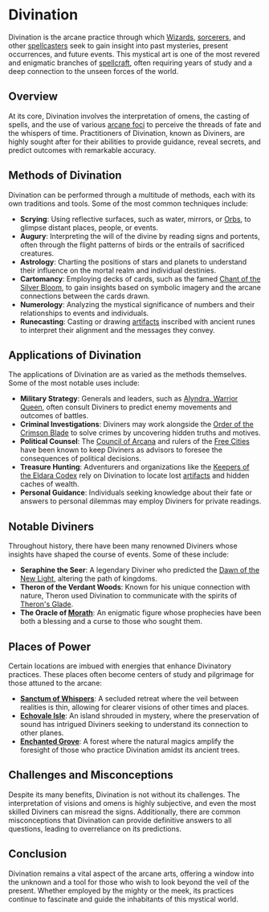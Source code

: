 # Divination

Divination is the arcane practice through which [Wizards](Wizards.md), [sorcerers](sorcerers.md), and other [spellcasters](spellcasters.md) seek to gain insight into past mysteries, present occurrences, and future events. This mystical art is one of the most revered and enigmatic branches of [spellcraft](spellcraft.md), often requiring years of study and a deep connection to the unseen forces of the world.

## Overview

At its core, Divination involves the interpretation of omens, the casting of spells, and the use of various [arcane foci](arcane%20foci.md) to perceive the threads of fate and the whispers of time. Practitioners of Divination, known as Diviners, are highly sought after for their abilities to provide guidance, reveal secrets, and predict outcomes with remarkable accuracy.

## Methods of Divination

Divination can be performed through a multitude of methods, each with its own traditions and tools. Some of the most common techniques include:

- **Scrying**: Using reflective surfaces, such as water, mirrors, or [Orbs](Orbs.md), to glimpse distant places, people, or events.
- **Augury**: Interpreting the will of the divine by reading signs and portents, often through the flight patterns of birds or the entrails of sacrificed creatures.
- **Astrology**: Charting the positions of stars and planets to understand their influence on the mortal realm and individual destinies.
- **Cartomancy**: Employing decks of cards, such as the famed [Chant of the Silver Bloom](Chant%20of%20the%20Silver%20Bloom.md), to gain insights based on symbolic imagery and the arcane connections between the cards drawn.
- **Numerology**: Analyzing the mystical significance of numbers and their relationships to events and individuals.
- **Runecasting**: Casting or drawing [artifacts](artifacts.md) inscribed with ancient runes to interpret their alignment and the messages they convey.

## Applications of Divination

The applications of Divination are as varied as the methods themselves. Some of the most notable uses include:

- **Military Strategy**: Generals and leaders, such as [Alyndra, Warrior Queen](Alyndra%2C%20Warrior%20Queen.md), often consult Diviners to predict enemy movements and outcomes of battles.
- **Criminal Investigations**: Diviners may work alongside the [Order of the Crimson Blade](Order%20of%20the%20Crimson%20Blade.md) to solve crimes by uncovering hidden truths and motives.
- **Political Counsel**: The [Council of Arcana](Council%20of%20Arcana.md) and rulers of the [Free Cities](Free%20Cities.md) have been known to keep Diviners as advisors to foresee the consequences of political decisions.
- **Treasure Hunting**: Adventurers and organizations like the [Keepers of the Eldara Codex](Keepers%20of%20the%20Eldara%20Codex.md) rely on Divination to locate lost [artifacts](artifacts.md) and hidden caches of wealth.
- **Personal Guidance**: Individuals seeking knowledge about their fate or answers to personal dilemmas may employ Diviners for private readings.

## Notable Diviners

Throughout history, there have been many renowned Diviners whose insights have shaped the course of events. Some of these include:

- **Seraphine the Seer**: A legendary Diviner who predicted the [Dawn of the New Light](Dawn%20of%20the%20New%20Light.md), altering the path of kingdoms.
- **Theron of the Verdant Woods**: Known for his unique connection with nature, Theron used Divination to communicate with the spirits of [Theron's Glade](Theron's%20Glade.md).
- **The Oracle of [Morath](Morath.md)**: An enigmatic figure whose prophecies have been both a blessing and a curse to those who sought them.

## Places of Power

Certain locations are imbued with energies that enhance Divinatory practices. These places often become centers of study and pilgrimage for those attuned to the arcane:

- **[Sanctum of Whispers](Sanctum%20of%20Whispers.md)**: A secluded retreat where the veil between realities is thin, allowing for clearer visions of other times and places.
- **[Echovale Isle](Echovale%20Isle.md)**: An island shrouded in mystery, where the preservation of sound has intrigued Diviners seeking to understand its connection to other planes.
- **[Enchanted Grove](Enchanted%20Grove.md)**: A forest where the natural magics amplify the foresight of those who practice Divination amidst its ancient trees.

## Challenges and Misconceptions

Despite its many benefits, Divination is not without its challenges. The interpretation of visions and omens is highly subjective, and even the most skilled Diviners can misread the signs. Additionally, there are common misconceptions that Divination can provide definitive answers to all questions, leading to overreliance on its predictions.

## Conclusion

Divination remains a vital aspect of the arcane arts, offering a window into the unknown and a tool for those who wish to look beyond the veil of the present. Whether employed by the mighty or the meek, its practices continue to fascinate and guide the inhabitants of this mystical world.